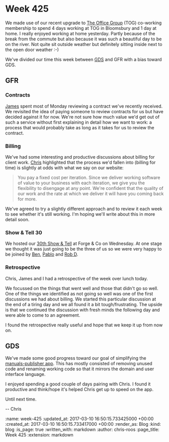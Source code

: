 Week 425
========

We made use of our recent upgrade to [The Office Group][the-office-group] (TOG) co-working membership to spend 4 days working at TOG in Bloomsbury and 1 day at home. I really enjoyed working at home yesterday. Partly because of the break from the commute but also because it was such a beautiful day to be on the river. Not quite sit outside weather but definitely sitting inside next to the open door weather :-)

We've divided our time this week between [GDS][gds] and GFR with a bias toward GDS.

## GFR

### Contracts

[James][james-mead] spent most of Monday reviewing a contract we've recently received. We revisited the idea of paying someone to review contracts for us but have decided against it for now. We're not sure how much value we'd get out of such a service without first explaining in detail how we want to work: a process that would probably take as long as it takes for us to review the contract.

### Billing

We've had some interesting and productive discussions about billing for client work. [Chris][chris-lowis] highlighted that the process we'd fallen into (billing for time) is slightly at odds with what we say on our website:

> You pay a fixed cost per iteration. Since we deliver working software of value to your business with each iteration, we give you the flexibility to disengage at any point. We're confident that the quality of our work and the rate at which we deliver it will have you coming back for more.

We've agreed to try a slightly different approach and to review it each week to see whether it's still working. I'm hoping we'll write about this in more detail soon.

### Show & Tell 30

We hosted our [30th Show & Tell][show-and-tell-30] at Forge & Co on Wednesday. At one stage we thought it was just going to be the three of us so we were very happy to be joined by [Ben][ben-griffiths], [Pablo][pablo-manrubia] and [Rob D][rob-dupuis].

### Retrospective

Chris, James and I had a retrospective of the week over lunch today.

We focussed on the things that went well and those that didn't go so well. One of the things we identified as not going so well was one of the first discussions we had about billing. We started this particular discussion at the end of a tiring day and we all found it a bit tough/frustrating. The upside is that we continued the discussion with fresh minds the following day and were able to come to an agreement.

I found the retrospective really useful and hope that we keep it up from now on.

## GDS

We've made some good progress toward our goal of simplifying the [manuals-publisher app][manuals-publisher]. This has mostly consisted of removing unused code and renaming working code so that it mirrors the domain and user interface language.

I enjoyed spending a good couple of days pairing with Chris. I found it productive and think/hope it's helped Chris get up to speed on the app.

Until next time.

-- Chris

[ben-griffiths]: https://twitter.com/beng
[chris-lowis]: /chris-lowis
[gds]: https://gds.blog.gov.uk/
[james-mead]: /james-mead
[manuals-publisher]: https://github.com/alphagov/manuals-publisher
[pablo-manrubia]: http://pmanrubia.info/
[rob-dupuis]: https://github.com/robd
[show-and-tell-30]: /show-and-tell-30
[the-office-group]: http://www.theofficegroup.co.uk/

:name: week-425
:updated_at: 2017-03-10 16:50:15.733425000 +00:00
:created_at: 2017-03-10 16:50:15.733417000 +00:00
:render_as: Blog
:kind: blog
:is_page: true
:written_with: markdown
:author: chris-roos
:page_title: Week 425
:extension: markdown
